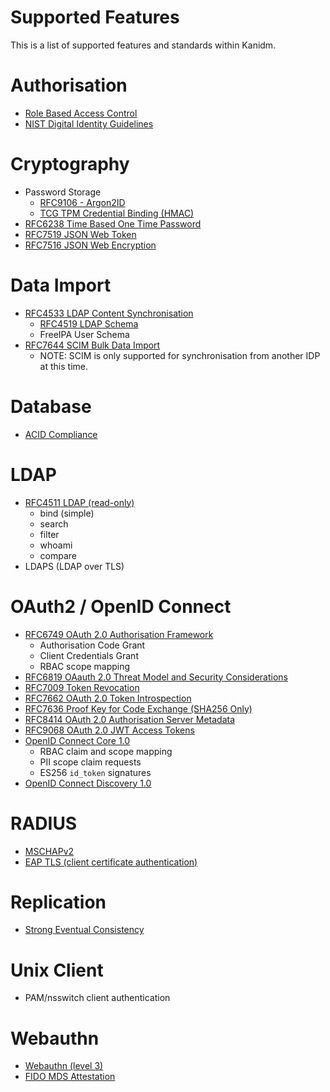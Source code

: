 # Supported Features

This is a list of supported features and standards within Kanidm.

# Authorisation

- [Role Based Access Control](https://csrc.nist.gov/pubs/conference/1992/10/13/rolebased-access-controls/final)
- [NIST Digital Identity Guidelines](https://csrc.nist.gov/pubs/sp/800/63/b/upd2/final)

# Cryptography

- Password Storage
  - [RFC9106 - Argon2ID](https://datatracker.ietf.org/doc/rfc9106/)
  - [TCG TPM Credential Binding (HMAC)](https://trustedcomputinggroup.org/resource/tpm-library-specification/)
- [RFC6238 Time Based One Time Password](https://www.rfc-editor.org/rfc/rfc6238)
- [RFC7519 JSON Web Token](https://www.rfc-editor.org/rfc/rfc7519)
- [RFC7516 JSON Web Encryption](https://www.rfc-editor.org/rfc/rfc7516.html)

# Data Import

- [RFC4533 LDAP Content Synchronisation](https://datatracker.ietf.org/doc/html/rfc4533)
  - [RFC4519 LDAP Schema](https://www.rfc-editor.org/rfc/rfc4519)
  - FreeIPA User Schema
- [RFC7644 SCIM Bulk Data Import](https://www.rfc-editor.org/rfc/rfc7644)
  - NOTE: SCIM is only supported for synchronisation from another IDP at this time.

# Database

- [ACID Compliance](https://dl.acm.org/doi/10.1145/289.291)

# LDAP

- [RFC4511 LDAP (read-only)](https://www.rfc-editor.org/rfc/rfc4511)
  - bind (simple)
  - search
  - filter
  - whoami
  - compare
- LDAPS (LDAP over TLS)

# OAuth2 / OpenID Connect

- [RFC6749 OAuth 2.0 Authorisation Framework](https://www.rfc-editor.org/rfc/rfc6749)
  - Authorisation Code Grant
  - Client Credentials Grant
  - RBAC scope mapping
- [RFC6819 OAauth 2.0 Threat Model and Security Considerations](https://www.rfc-editor.org/rfc/rfc6819)
- [RFC7009 Token Revocation](https://datatracker.ietf.org/doc/html/rfc7009)
- [RFC7662 OAuth 2.0 Token Introspection](https://www.rfc-editor.org/rfc/rfc7662)
- [RFC7636 Proof Key for Code Exchange (SHA256 Only)](https://www.rfc-editor.org/rfc/rfc7636)
- [RFC8414 OAuth 2.0 Authorisation Server Metadata](https://www.rfc-editor.org/rfc/rfc8414)
- [RFC9068 OAuth 2.0 JWT Access Tokens](https://www.rfc-editor.org/rfc/rfc9068)
- [OpenID Connect Core 1.0](https://openid.net/specs/openid-connect-core-1_0.html)
  - RBAC claim and scope mapping
  - PII scope claim requests
  - ES256 `id_token` signatures
- [OpenID Connect Discovery 1.0](https://openid.net/specs/openid-connect-discovery-1_0.html)

# RADIUS

- [MSCHAPv2](https://learn.microsoft.com/en-us/openspecs/windows_protocols/ms-chap/4740bf05-db7e-4542-998f-5a4478768438)
- [EAP TLS (client certificate authentication)](https://wiki.freeradius.org/protocol/EAP#eap-sub-types_eap-tls)

# Replication

- [Strong Eventual Consistency](https://en.wikipedia.org/wiki/Eventual_consistency)

# Unix Client

- PAM/nsswitch client authentication

# Webauthn

- [Webauthn (level 3)](https://www.w3.org/TR/webauthn-3/)
- [FIDO MDS Attestation](https://fidoalliance.org/metadata/)
